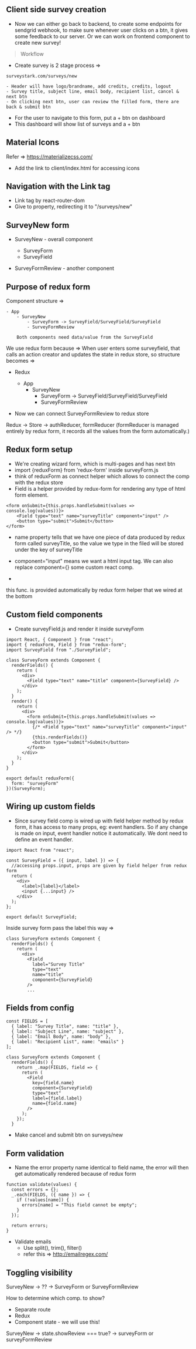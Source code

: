 ## Client side survey creation

- Now we can either go back to backend, to create some endpoints for sendgrid webhook, to make sure whenever user clicks on a btn, it gives some feedback to our server. Or we can work on frontend component to create new survey!

> Workflow

- Create survey is 2 stage process =>

`surveystark.com/surveys/new`

    - Header will have logo/brandname, add credits, credits, logout
    - Survey title, subject line, email body, recipient list, cancel & next btn
    - On clicking next btn, user can review the filled form, there are back & submit btn

- For the user to navigate to this form, put a + btn on dashboard
- This dashboard will show list of surveys and a + btn



## Material Icons
Refer => https://materializecss.com/

- Add the link to client/index.html for accessing icons


## Navigation with the Link tag
- Link tag by react-router-dom
- Give to property, redirecting it to "/surveys/new"



## SurveyNew form
- SurveyNew - overall component
    - SurveyForm
    - SurveyField

- SurveyFormReview - another component


## Purpose of redux form

Component structure =>

    - App
        - SurveyNew
            - SurveyForm -> SurveyField/SurveyField/SurveyField
            - SurveyFormReview

        Both components need data/value from the SurveyField

We use redux form because =>
When user enters some surveyfield, that calls an action creator and updates the state in redux store, so structure becomes => 

- Redux
    - App
        - SurveyNew
            - SurveyForm -> SurveyField/SurveyField/SurveyField
            - SurveyFormReview


- Now we can connect SurveyFormReview to redux store


Redux -> Store -> authReducer, formReducer (formReducer is managed entirely by redux form, it records all the values from the form automatically.)



## Redux form setup

- We're creating wizard form, which is multi-pages and has next btn
- import {reduxForm} from 'redux-form' inside surveyForm.js
- think of reduxForm as connect helper which allows to connect the comp with the redux store    
- Field is a helper provided by redux-form for rendering any type of html form element.

```
<form onSubmit={this.props.handleSubmit(values => console.log(values))}>
    <Field type="text" name="surveyTitle" component="input" />
    <button type="submit">Submit</button>
</form>
```

- name property tells that we have one piece of data produced by redux form called surveyTitle, so the value we type in the filed will be stored under the key of surveyTitle

- component="input" means we want a html input tag. We can also replace component={} some custom react comp.

-  <form onSubmit={this.props.handleSubmit}> 
this func. is provided automatically by redux form helper that we wired at the bottom




## Custom field components
- Create surveyField.js and render it inside surveyForm

```
import React, { Component } from "react";
import { reduxForm, Field } from "redux-form";
import SurveyField from "./SurveyField";

class SurveyForm extends Component {
  renderFields() {
    return (
      <div>
        <Field type="text" name="title" component={SurveyField} />
      </div>
    );
  }
  render() {
    return (
      <div>
        <form onSubmit={this.props.handleSubmit(values => console.log(values))}>
          {/* <Field type="text" name="surveyTitle" component="input" /> */}
          {this.renderFields()}
          <button type="submit">Submit</button>
        </form>
      </div>
    );
  }
}

export default reduxForm({
  form: "surveyForm"
})(SurveyForm);
```


## Wiring up custom fields
- Since survey field comp is wired up with field helper method by redux form, it has access to many props, eg: event handlers. So if any change is made on input, event handler notice it automatically. We dont need to define an event handler.

```
import React from "react";

const SurveyField = ({ input, label }) => {
  //accessing props.input, props are given by field helper from redux form
  return (
    <div>
      <label>{label}</label>
      <input {...input} />
    </div>
  );
};

export default SurveyField;
```

Inside survey form pass the label this way =>

```
class SurveyForm extends Component {
  renderFields() {
    return (
      <div>
        <Field
          label="Survey Title"
          type="text"
          name="title"
          component={SurveyField}
        />
        ...
```


## Fields from config

```
const FIELDS = [
  { label: "Survey Title", name: "title" },
  { label: "Subject Line", name: "subject" },
  { label: "Email Body", name: "body" },
  { label: "Recipient List", name: "emails" }
];

class SurveyForm extends Component {
  renderFields() {
    return _.map(FIELDS, field => {
      return (
        <Field
          key={field.name}
          component={SurveyField}
          type="text"
          label={field.label}
          name={field.name}
        />
      );
    });
  }
```

- Make cancel and submit btn on surveys/new


## Form validation
- Name the error property name identical to field name, the error will then get automatically rendered because of redux form

```
function validate(values) {
  const errors = {};
  _.each(FIELDS, ({ name }) => {
    if (!values[name]) {
      errors[name] = "This field cannot be empty";
    }
  });

  return errors;
}
```

- Validate emails
  - Use split(), trim(), filter()
  - refer this => http://emailregex.com/




## Toggling visibility
SurveyNew -> ?? -> SurveyForm or SurveyFormReview

How to determine which comp. to show?
- Separate route
- Redux
- Component state - we will use this!


SurveyNew -> state.showReview === true? -> surveyForm or surveyFormReview
